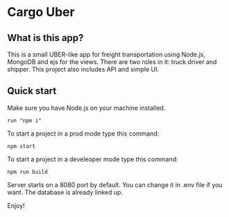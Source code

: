 # Cargo Uber

## What is this app?

This is a small UBER-like app for freight transportation using Node.js, MongoDB and ejs for the views. There are two roles in it: truck driver and shipper. This project also includes API and simple UI. 

## Quick start

Make sure you have Node.js on your machine installed.
```
run "npm i"
```

To start a project in a prod mode type this command:

```
npm start
```

To start a project in a develeoper mode type this command:

```
npm run build
```

Server starts on a 8080 port by default. You can change it in .env file if you want. The database is already linked up.<br />

Enjoy!